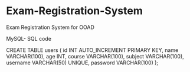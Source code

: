 # Exam-Registration-System
Exam Registration System for OOAD

MySQL- SQL code

CREATE TABLE users (
    id INT AUTO_INCREMENT PRIMARY KEY,
    name VARCHAR(100),
    age INT,
    course VARCHAR(100),
    subject VARCHAR(100),
    username VARCHAR(50) UNIQUE,
    password VARCHAR(100)
);
